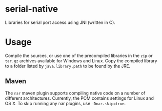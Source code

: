 serial-native
=============

Libraries for serial port access using JNI (written in C).

Usage
=====
Compile the sources, or use one of the precompiled libraries in the 
`zip` or `tar.gz` archives available for Windows and Linux.
Copy the compiled library to a folder listed by `java.library.path` to be found by the JRE.

Maven
---
The `nar` maven plugin supports compiling native code on a number of different architectures. Currently, the POM contains settings for Linux and OS X.
To skip running any nar plugins, use `-Dnar.skip=true`.